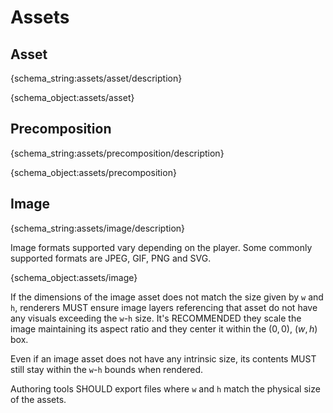 # Assets

<h2 id="asset">Asset</h2>

{schema_string:assets/asset/description}

{schema_object:assets/asset}


<h2 id="precomposition">Precomposition</h2>

{schema_string:assets/precomposition/description}

{schema_object:assets/precomposition}

<h2 id="image">Image</h2>

{schema_string:assets/image/description}

Image formats supported vary depending on the player. Some commonly supported formats are JPEG, GIF, PNG and SVG. 

{schema_object:assets/image}

If the dimensions of the image asset does not match the size given by `w` and `h`,
renderers MUST ensure image layers referencing that asset do not have any visuals
exceeding the `w`-`h` size. It's RECOMMENDED they scale the image maintaining
its aspect ratio and they center it within the $(0, 0)$, $(w, h)$ box.

Even if an image asset does not have any intrinsic size, its contents MUST
still stay within the `w`-`h` bounds when rendered.

Authoring tools SHOULD export files where `w` and `h` match the physical size of the assets.
